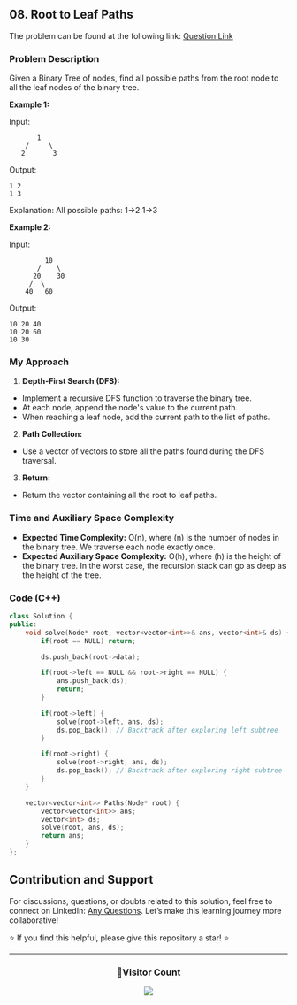 ## 08. Root to Leaf Paths

The problem can be found at the following link: [Question Link](https://www.geeksforgeeks.org/problems/root-to-leaf-paths/1)

### Problem Description

Given a Binary Tree of nodes, find all possible paths from the root node to all the leaf nodes of the binary tree.

**Example 1:**

Input:

```
       1
    /     \
   2       3
```

Output:

```
1 2
1 3
```

Explanation:
All possible paths:
1->2
1->3

**Example 2:**

Input:

```
         10
       /    \
      20    30
     /  \
    40   60
```

Output:

```
10 20 40
10 20 60
10 30
```

### My Approach

1. **Depth-First Search (DFS):**

- Implement a recursive DFS function to traverse the binary tree.
- At each node, append the node's value to the current path.
- When reaching a leaf node, add the current path to the list of paths.

2. **Path Collection:**

- Use a vector of vectors to store all the paths found during the DFS traversal.

3. **Return:**

- Return the vector containing all the root to leaf paths.

### Time and Auxiliary Space Complexity

- **Expected Time Complexity:** O(n), where \(n\) is the number of nodes in the binary tree. We traverse each node exactly once.
- **Expected Auxiliary Space Complexity:** O(h), where \(h\) is the height of the binary tree. In the worst case, the recursion stack can go as deep as the height of the tree.

### Code (C++)

```cpp
class Solution {
public:
    void solve(Node* root, vector<vector<int>>& ans, vector<int>& ds) {
        if(root == NULL) return;

        ds.push_back(root->data);

        if(root->left == NULL && root->right == NULL) {
            ans.push_back(ds);
            return;
        }

        if(root->left) {
            solve(root->left, ans, ds);
            ds.pop_back(); // Backtrack after exploring left subtree
        }

        if(root->right) {
            solve(root->right, ans, ds);
            ds.pop_back(); // Backtrack after exploring right subtree
        }
    }

    vector<vector<int>> Paths(Node* root) {
        vector<vector<int>> ans;
        vector<int> ds;
        solve(root, ans, ds);
        return ans;
    }
};
```

## Contribution and Support

For discussions, questions, or doubts related to this solution, feel free to connect on LinkedIn: [Any Questions](https://www.linkedin.com/in/patel-hetkumar-sandipbhai-8b110525a/). Let’s make this learning journey more collaborative!

⭐ If you find this helpful, please give this repository a star! ⭐

---

<div align="center">
  <h3><b>📍Visitor Count</b></h3>
</div>

<p align="center">
  <img src="https://profile-counter.glitch.me/Hunterdii/count.svg" />
</p>
